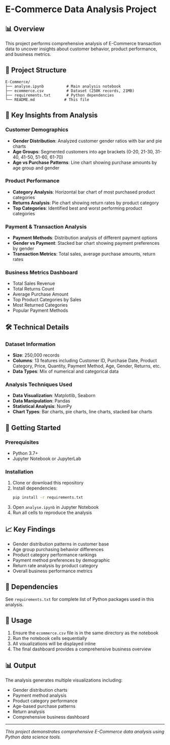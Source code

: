 # E-Commerce Data Analysis Project

## 📊 Overview
This project performs comprehensive analysis of E-Commerce transaction data to uncover insights about customer behavior, product performance, and business metrics.

## 📁 Project Structure
```
E-Commerce/
├── analyse.ipynb          # Main analysis notebook
├── ecommerce.csv          # Dataset (250K records, 21MB)
├── requirements.txt       # Python dependencies
└── README.md             # This file
```

## 🎯 Key Insights from Analysis

### Customer Demographics
- **Gender Distribution**: Analyzed customer gender ratios with bar and pie charts
- **Age Groups**: Segmented customers into age brackets (0-20, 21-30, 31-40, 41-50, 51-60, 61-70)
- **Age vs Purchase Patterns**: Line chart showing purchase amounts by age group and gender

### Product Performance
- **Category Analysis**: Horizontal bar chart of most purchased product categories
- **Returns Analysis**: Pie chart showing return rates by product category
- **Top Categories**: Identified best and worst performing product categories

### Payment & Transaction Analysis
- **Payment Methods**: Distribution analysis of different payment options
- **Gender vs Payment**: Stacked bar chart showing payment preferences by gender
- **Transaction Metrics**: Total sales, average purchase amounts, return rates

### Business Metrics Dashboard
- Total Sales Revenue
- Total Returns Count
- Average Purchase Amount
- Top Product Categories by Sales
- Most Returned Categories
- Popular Payment Methods

## 🛠️ Technical Details

### Dataset Information
- **Size**: 250,000 records
- **Columns**: 13 features including Customer ID, Purchase Date, Product Category, Price, Quantity, Payment Method, Age, Gender, Returns, etc.
- **Data Types**: Mix of numerical and categorical data

### Analysis Techniques Used
- **Data Visualization**: Matplotlib, Seaborn
- **Data Manipulation**: Pandas
- **Statistical Analysis**: NumPy
- **Chart Types**: Bar charts, pie charts, line charts, stacked bar charts

## 🚀 Getting Started

### Prerequisites
- Python 3.7+
- Jupyter Notebook or JupyterLab

### Installation
1. Clone or download this repository
2. Install dependencies:
   ```bash
   pip install -r requirements.txt
   ```
3. Open `analyse.ipynb` in Jupyter Notebook
4. Run all cells to reproduce the analysis

## 📈 Key Findings
- Gender distribution patterns in customer base
- Age group purchasing behavior differences
- Product category performance rankings
- Payment method preferences by demographic
- Return rate analysis by product category
- Overall business performance metrics

## 🔧 Dependencies
See `requirements.txt` for complete list of Python packages used in this analysis.

## 📝 Usage
1. Ensure the `ecommerce.csv` file is in the same directory as the notebook
2. Run the notebook cells sequentially
3. All visualizations will be displayed inline
4. The final dashboard provides a comprehensive business overview

## 📊 Output
The analysis generates multiple visualizations including:
- Gender distribution charts
- Payment method analysis
- Product category performance
- Age-based purchase patterns
- Return analysis
- Comprehensive business dashboard

---
*This project demonstrates comprehensive E-Commerce data analysis using Python data science tools.* 